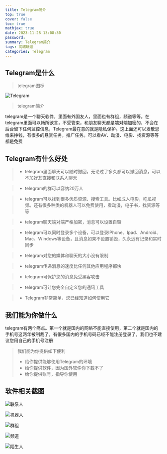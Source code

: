 ```yaml
---
title: Telegram简介
top: true
cover: false
toc: true
mathjax: true
date: 2023-11-28 13:08:30
password:
summary: Telegram简介
tags: 高端玩法
categories: Telegram
---
```

## Telegram是什么

> telegram图标

![Telegram](
https://pub-pce.oss-cn-chengdu.aliyuncs.com/public/images/telegram.png)

> telegram简介

telegram是一个聊天软件，里面有外国友人，里面也有群组，频道等等。在telegram里面可以畅所欲言，不受管束，和朋友聊天都是端对端加密的，不会在后台留下任何监控信息，Telegram最在意的就是隐私保护。这上面还可以发散思维来挣钱，有很多的悬赏任务，推广任务。可以看AV、动漫、电影、找资源等等都是免费

## Telegram有什么好处

> - telegram里面聊天可以随时撤回，无论过了多久都可以撤回消息，可以不加好友直接和联系人聊天

> - telegram的群可以容纳20万人

> - telegram可以找到很多优质资源、搜索工具。比如成人电影，吃瓜视频。还有很多种类的机器人可以免费使用，看动漫，电子书，找资源等等

> - telegram聊天端对端严格加密，消息可以设置自毁

> - telegram可以同时登录多个设备，可以登录IPhone、Ipad、Android、Mac、Windows等设备，且消息如果不设置销毁，久永远有记录和实时同步

> - telegram对您的媒体和聊天的大小没有限制

> - telegram传递消息的速度比任何其他应用程序都快

> - telegram可保护您的消息免受黑客攻击

> - telegram可让您完全自定义您的通讯工具

> - Telegram非常简单，您已经知道如何使用它

## 我们能为你做什么
telegram有两个痛点。第一个就是国内的网络不能直接使用，第二个就是国内的手机号这两年被制裁了，有很多国内的手机号码已经不能注册登录了，我们也不建议您用自己的手机号注册

> 我们能为你提供如下便利
> - 给你提供能够使用Telegram的环境
> - 给你提供软件，因为国外软件你下载不了
> - 给你提供账号，指导你使用

## 软件相关截图

![联系人](
https://pub-pce.oss-cn-chengdu.aliyuncs.com/public/images/%E8%81%94%E7%B3%BB%E4%BA%BA.png)

![机器人](
https://pub-pce.oss-cn-chengdu.aliyuncs.com/public/images/%E6%9C%BA%E5%99%A8%E4%BA%BA.png)

![群组](https://pub-pce.oss-cn-chengdu.aliyuncs.com/public/images/%E7%BE%A4%E7%BB%84.png)

![频道](
https://pub-pce.oss-cn-chengdu.aliyuncs.com/public/images/%E9%A2%91%E9%81%93.png)

![陌生人](
https://pub-pce.oss-cn-chengdu.aliyuncs.com/public/images/%E9%99%8C%E7%94%9F%E4%BA%BA.png)
